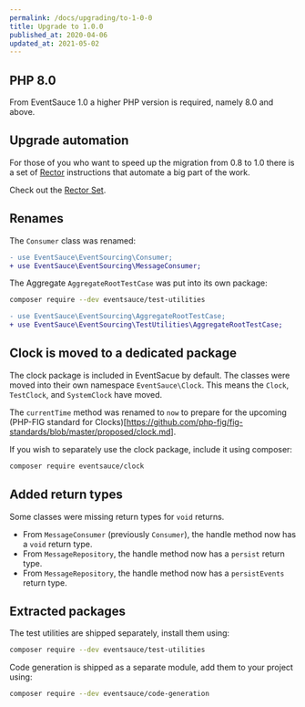 ```yaml
---
permalink: /docs/upgrading/to-1-0-0
title: Upgrade to 1.0.0
published_at: 2020-04-06
updated_at: 2021-05-02
---
```


## PHP 8.0

From EventSauce 1.0 a higher PHP version is required, namely 8.0 and above. 

## Upgrade automation

For those of you who want to speed up the migration from 0.8 to 1.0 there is
a set of [Rector](https://github.com/rectorphp/rector) instructions that
automate a big part of the work.

Check out the [Rector Set](https://github.com/EventSaucePHP/RectorFrom0to1).

## Renames

The `Consumer` class was renamed:

```diff
- use EventSauce\EventSourcing\Consumer;
+ use EventSauce\EventSourcing\MessageConsumer;
```

The Aggregate `AggregateRootTestCase` was put into its own package:

```bash
composer require --dev eventsauce/test-utilities
```

```diff
- use EventSauce\EventSourcing\AggregateRootTestCase;
+ use EventSauce\EventSourcing\TestUtilities\AggregateRootTestCase;
```

## Clock is moved to a dedicated package

The clock package is included in EventSacue by default. The
classes were moved into their own namespace `EventSauce\Clock`. This
means the `Clock`, `TestClock`, and `SystemClock` have moved.

The `currentTime` method was renamed to `now` to prepare for the
upcoming (PHP-FIG standard for Clocks)[https://github.com/php-fig/fig-standards/blob/master/proposed/clock.md].

If you wish to separately use the clock package, include it using composer:

```bash
composer require eventsauce/clock
```

## Added return types

Some classes were missing return types for `void` returns.

- From `MessageConsumer` (previously `Consumer`), the handle method now has a `void` return type.
- From `MessageRepository`, the handle method now has a `persist` return type.
- From `MessageRepository`, the handle method now has a `persistEvents` return type.

## Extracted packages

The test utilities are shipped separately, install them using:

```bash
composer require --dev eventsauce/test-utilities
```

Code generation is shipped as a separate module, add them to your project using:

```bash
composer require --dev eventsauce/code-generation
```
